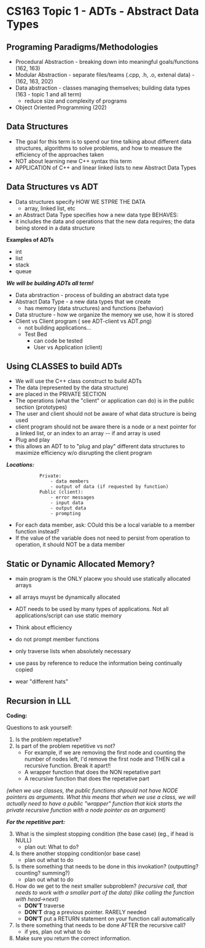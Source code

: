 CS163 Topic 1 - ADTs - Abstract Data Types
==========================================
	
Programing Paradigms/Methodologies
----------------------------------- 
+ Procedural Abstraction - breaking down into meaningful goals/functions (162, 163)
+ Modular Abstraction - separate files/teams (.cpp, .h, .o, extenal data) - (162, 163, 202)
+ Data abstraction - classes managing themselves; building data types (163 - topic 1 and all term)
  - reduce size and complexity of programs
+ Object Oriented Programming (202)

Data Structures
---------------
+ The goal for this term is to spend our time talking about different data structures,
  algorithms to solve problems, and how to measure the efficiency of the approaches taken
+ NOT about learning new C++ syntax this term
+ APPLICATION of C++ and linear linked lists to new Abstract Data Types

		
Data Structures vs ADT
----------------------
+ Data structures specify HOW WE STPRE THE DATA
  - array, linked list, etc
+ an Abstract Data Type specifies how a new data type BEHAVES:
+ it includes the data and operations that the new data requires;
  the data being stored in a data structure

**Examples of ADTs**
+ int
+ list
+ stack
+ queue
		
***We will be building ADTs all term!***

+ Data abrstraction - process of building an abstract data type
+ Abstract Data Type - a new data types that we create
  - has memory (data structures)  and functions (behavior)
+ Data structure - how we organize the memory we use, how it is stored
+ Client vs Client program ( see ADT-client vs ADT.png)
  - not building applications...
  - Test Bed
    * can code be tested
    * User vs Application (client)

Using CLASSES to build ADTs
---------------------------
+ We will use the C++ class construct to build ADTs
+ The data (represented by the data structure)
+ are placed in the PRIVATE SECTION
+ The operations (what the "client" or application can do) is in the
  public section (prototypes)
+ The user and client should not be aware of what data structure is being used
+ client program should not be aware there is a node or a next pointer
  for a linked list, or an index to an array -- if and array is used
+ Plug and play
+ this allows an ADT to to "plug and play" different data structures
  to maximize efficiency w/o disrupting the client program

***Locations:***
```
			Private:
				- data members
				- output of data (if requested by function)
			Public (client):
				- error messages
				- input data
				- output data 
				- prompting
```
+ For each data member, ask: COuld this be a local variable to a member function
  instead?
+ If the value of the variable does not need to persist from operation
  to operation, it should NOT be a data member

Static or Dynamic Allocated Memory?
-----------------------------------
+ main program is the ONLY placew you should use statically allocated arrays
+ all arrays muyst be dynamically allocated
+ ADT needs to be used by many types of applications. Not all applications/script
  can use static memory

+ Think about efficiency
+ do not prompt member functions
+ only traverse lists when absolutely necessary
+ use pass by reference to reduce the information being continually copied
+ wear "different hats"
	

## Recursion in LLL

**Coding:**

Questions to ask yourself:

1. Is the problem repetative?
2. Is part of the problem repetitive vs not?
   - For example, if we are removing the first node and
     counting the number of nodes left, I'd remove the first node
     and THEN call a recursive function. Break it apart!!
   - A wrapper function that does the NON repetative part
   - A recursive function that does the repetative part
		
 *(when we use classes, the public functions shpould not have NODE pointers
  as arguments. What this means that when we use a class, we will actually need to have
  a public "wrapper" function that kick starts the private recursive function with a node
  pointer as an argument)*

***For the repetitive part:***
		
3. What is the simplest stopping condition (the base case)
   (eg., if head is NULL)
   - plan out: What to do?
4. Is there another stopping condition(or base case)
   - plan out what to do
5. Is there something that needs to be done in this invokation?
   (outputting? counting? summing?)
   - plan out what to do
6. How do we get to the next smaller subproblem?
   *(recursive call, that needs to work with a smaller part of the data)*
   *(like calling the function with head->next)*
   - **DON'T** traverse
   - **DON'T** drag a previous pointer. RARELY needed
   - **DON'T** put a RETURN statement on your function call automatically
7. Is there something that needs to be done AFTER the recursive call?
   - if yes, plan out what to do
8. Make sure you return the correct information.

